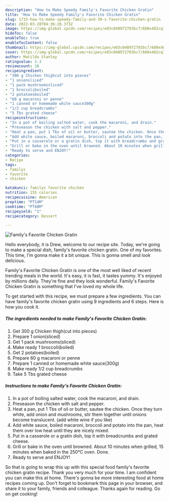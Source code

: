 ```yaml
---
description: "How to Make Speedy Family's Favorite Chicken Gratin"
title: "How to Make Speedy Family's Favorite Chicken Gratin"
slug: 1715-how-to-make-speedy-family-and-39-s-favorite-chicken-gratin
date: 2022-03-28T04:36:28.373Z
image: https://img-global.cpcdn.com/recipes/e03c048972703bc7/680x482cq70/familys-favorite-chicken-gratin-recipe-main-photo.jpg
hideToc: false
enableToc: true
enableTocContent: false
thumbnail: https://img-global.cpcdn.com/recipes/e03c048972703bc7/680x482cq70/familys-favorite-chicken-gratin-recipe-main-photo.jpg
cover: https://img-global.cpcdn.com/recipes/e03c048972703bc7/680x482cq70/familys-favorite-chicken-gratin-recipe-main-photo.jpg
author: Matilda Stanley
ratingvalue: 3.3
reviewcount: 18
recipeingredient:
- "300 g Chicken thighcut into pieces"
- "1 onionsliced"
- "1 pack mushroomssliced"
- "1 broccoliboiled"
- "2 potatoesboiled"
- "60 g macaroni or penne"
- "1 canned or homemade white sauce300g"
- "1/2 cup breadcrumbs"
- "5 Tbs grated cheese"
recipeinstructions:
- "In a pot of boiling salted water, cook the macaroni, and drain."
- "Preseason the chicken with salt and pepper."
- "Heat a pan, put 1 Tbs of oil or butter, sautee the chicken. Once they turn white, add onion and mushrooms, stir them together until onions become translucent. (add white wine if you like)"
- "Add white sauce, boiled macaroni, broccoli and potato into the pan, heat them over low heat until they are nicely mixed."
- "Put in a casserole or a gratin dish, top it with breadcrumbs and grated cheese."
- "Grill or bake in the oven until browned. About 10 minutes when grilled, 15 minutes when baked in the 250℃ oven. Done."
- "Ready to serve and ENJOY!"
categories:
- Recipe
tags:
- familys
- favorite
- chicken

katakunci: familys favorite chicken 
nutrition: 155 calories
recipecuisine: American
preptime: "PT14M"
cooktime: "PT40M"
recipeyield: "1"
recipecategory: Dessert

---
```



![Family&#39;s Favorite Chicken Gratin](https://img-global.cpcdn.com/recipes/e03c048972703bc7/680x482cq70/familys-favorite-chicken-gratin-recipe-main-photo.jpg)

Hello everybody, it is Drew, welcome to our recipe site. Today, we're going to make a special dish, family&#39;s favorite chicken gratin. One of my favorites. This time, I'm gonna make it a bit unique. This is gonna smell and look delicious.



Family&#39;s Favorite Chicken Gratin is one of the most well liked of recent trending meals in the world. It's easy, it is fast, it tastes yummy. It's enjoyed by millions daily. They're fine and they look wonderful. Family&#39;s Favorite Chicken Gratin is something that I've loved my whole life.


To get started with this recipe, we must prepare a few ingredients. You can have family&#39;s favorite chicken gratin using 9 ingredients and 6 steps. Here is how you cook it.

<!--inarticleads1-->

##### The ingredients needed to make Family&#39;s Favorite Chicken Gratin:

1. Get 300 g Chicken thigh(cut into pieces)
1. Prepare 1 onion(sliced)
1. Get 1 pack mushrooms(sliced)
1. Make ready 1 broccoli(boiled)
1. Get 2 potatoes(boiled)
1. Prepare 60 g macaroni or penne
1. Prepare 1 canned or homemade white sauce(300g)
1. Make ready 1/2 cup breadcrumbs
1. Take 5 Tbs grated cheese




<!--inarticleads2-->

##### Instructions to make Family&#39;s Favorite Chicken Gratin:

1. In a pot of boiling salted water, cook the macaroni, and drain.
1. Preseason the chicken with salt and pepper.
1. Heat a pan, put 1 Tbs of oil or butter, sautee the chicken. Once they turn white, add onion and mushrooms, stir them together until onions become translucent. (add white wine if you like)
1. Add white sauce, boiled macaroni, broccoli and potato into the pan, heat them over low heat until they are nicely mixed.
1. Put in a casserole or a gratin dish, top it with breadcrumbs and grated cheese.
1. Grill or bake in the oven until browned. About 10 minutes when grilled, 15 minutes when baked in the 250℃ oven. Done.
1. Ready to serve and ENJOY!



So that is going to wrap this up with this special food family&#39;s favorite chicken gratin recipe. Thank you very much for your time. I am confident you can make this at home. There's gonna be more interesting food at home recipes coming up. Don't forget to bookmark this page in your browser, and share it to your family, friends and colleague. Thanks again for reading. Go on get cooking!
